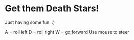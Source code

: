 # Get them Death Stars!

Just having some fun. :)

A = roll left
D = roll right
W = go forward
Use mouse to steer
